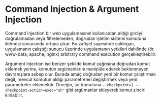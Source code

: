 # Command Injection & Argument Injection
Command Injection bir web uygulamasının kullanıcıdan aldığı girdiyi doğrulamadan veya filtrelemeden, doğrudan işletim sistemi komutuna iletmesi sonucunda ortaya çıkar. Bu zafiyet sayesinde saldırgan, uygulamanın çalıştığı sunucu üzerinde uygulamanın yetkileri dahilinde (ör. www-data, apache, nginx) arbitrary command execution gerçekleştirebilir.

Argument Injection ise benzer şekilde komut çağrısına doğrudan komut eklemek yerine, komutun argümanlarını manipüle ederek beklenmeyen davranışlara sebep olur. Burada amaç doğrudan yeni bir komut çalıştırmak değil, mevcut komutun aldığı parametreleri değiştirmek veya yeni parametreler eklemektir. Örneğin, tar komutuna ```--checkpoint=1 --checkpoint-action=exec="sh"``` gibi argümanlar ekleyerek komut zinciri kırılabilir.
